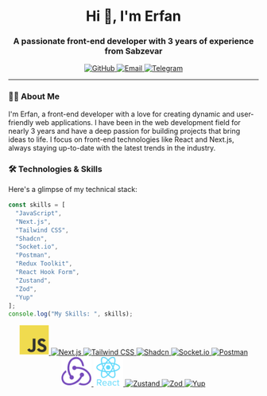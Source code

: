<h1 align="center">Hi 👋, I'm Erfan</h1>
<h3 align="center">A passionate front-end developer with 3 years of experience from Sabzevar</h3>

<p align="center">
  <a href="https://github.com/undefineduser1381">
    <img src="https://img.shields.io/badge/GitHub-undefineduser1381-brightgreen?style=flat-square&logo=github" alt="GitHub"/>
  </a>
  <a href="mailto:errfan8113@gmail.com">
    <img src="https://img.shields.io/badge/Email-errfan8113%40gmail.com-blue?style=flat-square&logo=gmail" alt="Email"/>
  </a>
  <a href="https://t.me/ErFnGhy">
    <img src="https://img.shields.io/badge/Telegram-%40ErFnGhy-0088cc?style=flat-square&logo=telegram" alt="Telegram"/>
  </a>
</p>

---

### 🧑‍💻 About Me
I'm Erfan, a front-end developer with a love for creating dynamic and user-friendly web applications. I have been in the web development field for nearly 3 years and have a deep passion for building projects that bring ideas to life. I focus on front-end technologies like React and Next.js, always staying up-to-date with the latest trends in the industry.

### 🛠️ Technologies & Skills
Here's a glimpse of my technical stack:

```javascript
const skills = [
  "JavaScript",
  "Next.js",
  "Tailwind CSS",
  "Shadcn",
  "Socket.io",
  "Postman",
  "Redux Toolkit",
  "React Hook Form",
  "Zustand",
  "Zod",
  "Yup"
];
console.log("My Skills: ", skills);
```
<div align="center"> <a href="https://developer.mozilla.org/en-US/docs/Web/JavaScript" target="_blank"> <img src="https://raw.githubusercontent.com/devicons/devicon/master/icons/javascript/javascript-original.svg" alt="JavaScript" width="60" height="60"/> </a> <a href="https://nextjs.org/" target="_blank"> <img src="https://cdn.worldvectorlogo.com/logos/nextjs-2.svg" alt="Next.js" width="60" height="60"/> </a> <a href="https://tailwindcss.com/" target="_blank"> <img src="https://www.vectorlogo.zone/logos/tailwindcss/tailwindcss-icon.svg" alt="Tailwind CSS" width="60" height="60"/> </a> <a href="https://ui.shadcn.com/" target="_blank"> <img src="https://img.shields.io/badge/Shadcn-UI-8A2BE2?style=for-the-badge&logo=vercel&logoColor=white" alt="Shadcn" height="60"/> </a> <a href="https://socket.io/" target="_blank"> <img src="https://upload.wikimedia.org/wikipedia/commons/6/6f/Socket-io.svg" alt="Socket.io" width="60" height="60"/> </a> <a href="https://www.postman.com/" target="_blank"> <img src="https://www.vectorlogo.zone/logos/getpostman/getpostman-icon.svg" alt="Postman" width="60" height="60"/> </a> <a href="https://redux.js.org/" target="_blank"> <img src="https://raw.githubusercontent.com/devicons/devicon/master/icons/redux/redux-original.svg" alt="Redux Toolkit" width="60" height="60"/> </a> <a href="https://react-hook-form.com/" target="_blank"> <img src="https://raw.githubusercontent.com/devicons/devicon/master/icons/react/react-original-wordmark.svg" alt="React Hook Form" width="60" height="60"/> </a> <a href="https://github.com/pmndrs/zustand" target="_blank"> <img src="https://raw.githubusercontent.com/pmndrs/zustand/main/docs/zustand-logo.png" alt="Zustand" width="60" height="60"/> </a> <a href="https://zod.dev/" target="_blank"> <img src="https://avatars.githubusercontent.com/u/84599333?s=200&v=4" alt="Zod" width="60" height="60"/> </a> <a href="https://github.com/jquense/yup" target="_blank"> <img src="https://avatars.githubusercontent.com/u/26755617?s=200&v=4" alt="Yup" width="60" height="60"/> </a> </div>
